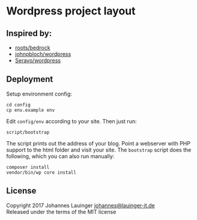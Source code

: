 # Wordpress project layout

## Inspired by:
 * [roots/bedrock](https://github.com/roots/bedrock)
 * [johnpbloch/wordpress](https://github.com/johnpbloch/wordpress)
 * [Seravo/wordpress](https://github.com/Seravo/wordpress)


## Deployment

Setup environment config:

```shell
cd config
cp env.example env
```

Edit `config/env` according to your site. Then just run:

```shell
script/bootstrap
```

The script prints out the address of your blog. Point a webserver with PHP support to the html folder and visit your site. The `bootstrap` script does the following, which you can also run manually:

```
composer install
vendor/bin/wp core install
```


## License

Copyright 2017 Johannes Lauinger <johannes@lauinger-it.de>  
Released under the terms of the MIT license

